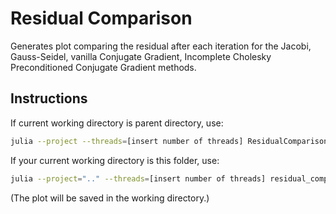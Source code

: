 # Residual Comparison

Generates plot comparing the residual after each iteration for the Jacobi, Gauss-Seidel, vanilla Conjugate Gradient, Incomplete Cholesky Preconditioned Conjugate Gradient methods.

## Instructions

If current working directory is parent directory, use:
```bash
julia --project --threads=[insert number of threads] ResidualComparison/residual_comparison.jl
```

If your current working directory is this folder, use:
```bash
julia --project=".." --threads=[insert number of threads] residual_comparison.jl
```
(The plot will  be saved in the working directory.)